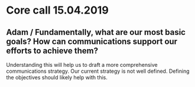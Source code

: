 # Core call 15.04.2019









## Adam / Fundamentally, what are our most basic goals?  How can communications support our efforts to achieve them?

Understanding this will help us to draft a more comprehensive communications strategy.  Our current strategy is not well defined.  Defining the objectives should likely help with this.  

